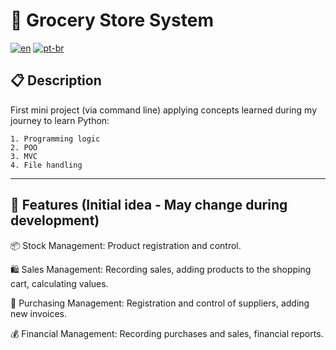 # 🛒 Grocery Store System
[![en](https://img.shields.io/badge/lang-en-red.svg)](README.md)
[![pt-br](https://img.shields.io/badge/lang-pt--br-green.svg)](README.pt-br.md)

## 📋 Description

First mini project (via command line) applying concepts learned during my journey to learn Python:

    1. Programming logic
    2. POO 
    3. MVC
    4. File handling

----

## 🌟 Features (Initial idea - May change during development)

📦 Stock Management: Product registration and control.

🛍️ Sales Management: Recording sales, adding products to the shopping cart, calculating values.

📑 Purchasing Management: Registration and control of suppliers, adding new invoices.

💰 Financial Management: Recording purchases and sales, financial reports.
